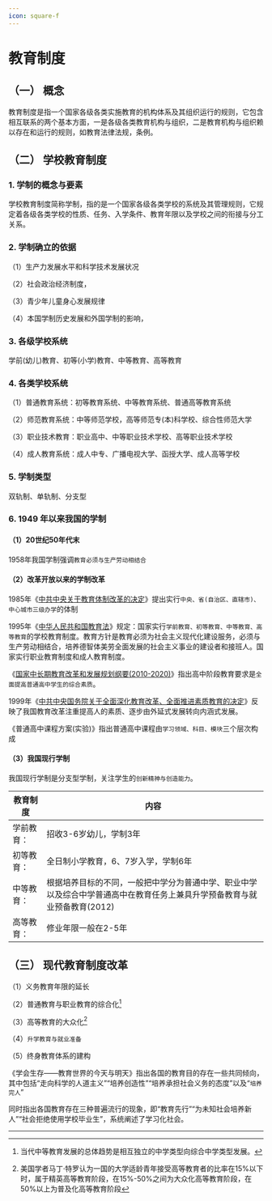 ```yaml
---
icon: square-f
---
```




# 教育制度



## （一） 概念



教育制度是指一个国家各级各类实施教育的机构体系及其组织运行的规则，它包含相互联系的两个基本方面，一是各级各类教育机构与组织，二是教育机构与组织赖以存在和运行的规则，如教育法律法规，条例。



## （二） 学校教育制度



### 1. 学制的概念与要素



学校教育制度简称学制，指的是一个国家各级各类学校的系统及其管理规则，它规定着各级各类学校的性质、任务、入学条件、教育年限以及学校之间的衔接与分工关系。



### 2. 学制确立的依据



（1）生产力发展水平和科学技术发展状况



（2）社会政治经济制度，



（3）青少年儿童身心发展规律



（4）本国学制历史发展和外国学制的影响，



### 3. 各级学校系统



学前(幼儿)教育、初等(小学)教育、中等教育、高等教育



### 4. 各类学校系统



（1）普通教育系统：初等教育系统、中等教育系统、普通高等教育系统



（2）师范教育系统：中等师范学校，高等师范专(本)科学校、综合性师范大学



（3）职业技术教育：职业高中、中等职业技术学校、高等职业技术学校



（4）成人教育系统：成人中专、广播电视大学、函授大学、成人高等学校



### 5. 学制类型



双轨制、单轨制、分支型



### 6. 1949 年以来我国的学制



#### （1）20世纪50年代末



1958年我国学制强调`教育必须与生产劳动相结合`



#### （2）改革开放以来的学制改革



1985年《[中共中央关于教育体制改革的决定](http://jyt.hunan.gov.cn/sjyt/xxgk/zcfg/flfg/201702/t20170214_3989928.html)》提出实行`中央、省(自治区、直辖市)、中心城市三级办学`的体制



1995年《[中华人民共和国教育法](http://www.gov.cn/banshi/2005-05/25/content_918.htm)》规定：国家实行`学前教育、初等教育、中等教育、高等教育`的学校教育制度。教育方针是教育必须为社会主义现代化建设服务，必须与生产劳动相结合，培养德智体美劳全面发展的社会主义事业的建设者和接班人。国家实行职业教育制度和成人教育制度。



《[国家中长期教育改革和发展规划纲要(2010-2020)](http://old.moe.gov.cn/publicfiles/business/htmlfiles/moe/info_list/201407/xxgk_171904.html)》指出高中阶段教育要求是`全面提高普通高中学生的综合素质`。



1999年《[中共中央国务院关于全面深化教育改革、全面推进素质教育的决定](http://old.moe.gov.cn/publicfiles/business/htmlfiles/moe/moe_177/200407/2478.html)》反映了我国教育改革注重提高人的素质、逐步由外延式发展转向内涵式发展。



《普通高中课程方案(实验)》指出普通高中课程由`学习领域、科目、模块`三个层次构成



#### （3）我国现行学制



我国现行学制是分支型学制，关注学生的`创新精神与创造能力`。

| 教育制度   | 内容                                                         |
| ---------- | ------------------------------------------------------------ |
| 学前教育： | 招收3-6岁幼儿，学制3年                                       |
| 初等教育： | 全日制小学教育，6、7岁入学，学制6年                          |
| 中等教育： | 根据培养目标的不同，一般把中学分为普通中学、职业中学以及综合中学普通高中在教育任务上兼具升学预备教育与就业预备教育(2012) |
| 高等教育： | 修业年限一般在2-5年                                          |



## （三） 现代教育制度改革



（1）义务教育年限的延长



（2）普通教育与职业教育的综合化[^1]



（3）高等教育的大众化[^2]



（4）`升学教育与就业准备`



（5）终身教育体系的建构



《学会生存——教育世界的今天与明天》指出各国的教育目的存在一些共同倾向，其中包括“走向科学的人道主义”“培养创造性”“培养承担社会义务的态度”以及“`培养完人`”



同时指出各国教育存在三种普遍流行的现象，即“教育先行”“为未知社会培养新人”“社会拒绝使用学校毕业生”，系统阐述了学习化社会。

---

[^1]:当代中等教育发展的总体趋势是相互独立的中学类型向综合中学类型发展。
[^2]:美国学者马丁·特罗认为一国的大学适龄青年接受高等教育者的比率在15%以下时，属于精英高等教育阶段，在15%-50%之间为大众化高等教育阶段，在50%以上为普及化高等教育阶段